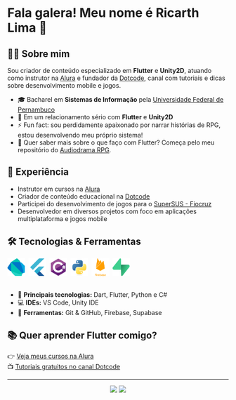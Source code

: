 # Fala galera! Meu nome é Ricarth Lima 👋

## 🧑‍🏫 Sobre mim

Sou criador de conteúdo especializado em **Flutter** e **Unity2D**, atuando como instrutor na [Alura](https://cursos.alura.com.br/user/ricarth-lima#:~:text=Todos%20os%20cursos%20deste%20instrutor) e fundador da [Dotcode](https://www.youtube.com/c/DotcodeEdu), canal com tutoriais e dicas sobre desenvolvimento mobile e jogos.

- 🎓 Bacharel em **Sistemas de Informação** pela [Universidade Federal de Pernambuco](https://portal.cin.ufpe.br/)  
- 💙 Em um relacionamento sério com **Flutter** e **Unity2D**  
- ⚡ Fun fact: sou perdidamente apaixonado por narrar histórias de RPG, estou desenvolvendo meu próprio sistema!  
- 🎯 Quer saber mais sobre o que faço com Flutter? Começa pelo meu repositório do [Audiodrama RPG]().

## 💼 Experiência

- Instrutor em cursos na [Alura](https://cursos.alura.com.br/user/ricarth-lima#cursos-deste-instrutor)
- Criador de conteúdo educacional na [Dotcode](https://www.youtube.com/c/DotcodeEdu)
- Participei do desenvolvimento de jogos para o [SuperSUS - Fiocruz](https://supersus.fiocruz.br/)
- Desenvolvedor em diversos projetos com foco em aplicações multiplataforma e jogos mobile
  
## 🛠 Tecnologias & Ferramentas
<div>
  <img src="https://github.com/devicons/devicon/blob/master/icons/dart/dart-original.svg" title="Dart" alt="Dart" width="40" height="40"/>&nbsp;
  <img src="https://github.com/devicons/devicon/blob/master/icons/flutter/flutter-original.svg" title="Flutter" alt="Flutter" width="40" height="40"/>&nbsp;  
  <img src="https://github.com/devicons/devicon/blob/master/icons/csharp/csharp-original.svg" title="C#" alt="C#" width="40" height="40"/>&nbsp;
  <img src="https://github.com/devicons/devicon/blob/master/icons/python/python-original.svg" title="Python" alt="Python" width="40" height="40"/>&nbsp;
  <img src="https://github.com/devicons/devicon/blob/master/icons/firebase/firebase-plain-wordmark.svg" title="Firebase" alt="Firebase" width="40" height="40"/>&nbsp;
  <img src="https://github.com/devicons/devicon/raw/refs/heads/master/icons/supabase/supabase-original.svg" title="Supabase" alt="Supabase" width="40" height="40"/>&nbsp;
  <br><br>
</div>

- 🧠 **Principais tecnologias:** Dart, Flutter, Python e C#
- 💻 **IDEs:** VS Code, Unity IDE <br>
- 🔧 **Ferramentas:** Git & GitHub, Firebase, Supabase

## 📚 Quer aprender Flutter comigo?

👉 [Veja meus cursos na Alura](https://cursos.alura.com.br/user/ricarth-lima#cursos-deste-instrutor)  
📺 [Tutoriais gratuitos no canal Dotcode](https://www.youtube.com/c/DotcodeEdu)

---
<div align="center">
  <img src="https://github-readme-stats.vercel.app/api?username=ricarthlima&show_icons=true&theme=github_dark&count_private=true" width="48%"/>
  <img src="https://github-readme-stats.vercel.app/api/top-langs/?username=ricarthlima&layout=compact&theme=github_dark&count_private=true" width="48%"/>
</div>

